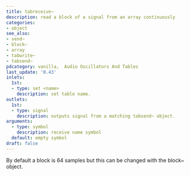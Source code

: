 ```yaml
---
title: tabreceive~
description: read a block of a signal from an array continuously
categories:
- object
see_also:
- send~
- block~
- array
- tabwrite~
- tabsend~
pdcategory: vanilla,  Audio Oscillators And Tables
last_update: '0.43'
inlets:
  1st:
  - type: set <name>
    description: set table name.
outlets:
  1st:
  - type: signal
    description: outputs signal from a matching tabsend~ object.
arguments:
  - type: symbol
    description: receive name symbol 
  default: empty symbol
draft: false
---
```

By default a block is 64 samples but this can be changed with the block~ object.
